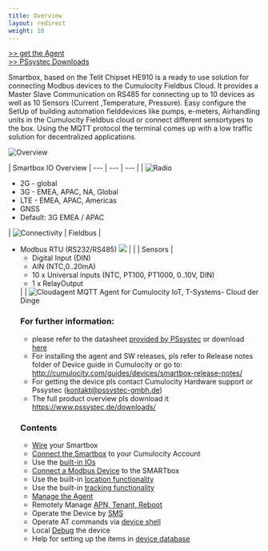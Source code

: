 ```yaml
---
title: Overview
layout: redirect
weight: 10
---
```


[>> get the Agent](mailto:kontakt@pssystec-gmbh.de)</br>
[>> PSsystec Downloads](https://www.pssystec.de/downloads/)


Smartbox, based on the Telit Chipset HE910 is a ready to use solution for connecting Modbus devices to the Cumulocity Fieldbus Cloud. It provides a Master Slave Communication on RS485 for connecting up to 10 devices as well as 10 Sensors (Current ,Temperature, Pressure). Easy configure the SetUp of building automation fielddevices like pumps, e-meters, Airhandling units in the Cumulocity Fieldbus cloud or connect different sensortypes to the box. Using the MQTT protocol the terminal comes up with a low traffic solution for decentralized applications. 

![Overview](/guides/images/devices/smartbox-io/overview.png)

| Smartbox IO Overview <td colspan=2> 
| --- | --- | --- |
| ![Radio](/guides/images/devices/smartbox-io/radio.png) <td colspan=2>  <ul><li>2G  - global</li><li>3G  - EMEA, APAC, NA, Global</li><li>LTE - EMEA, APAC, Americas</li><li>GNSS</li><li>Default: 3G EMEA / APAC</li></ul>
| ![Connectivity](/guides/images/devices/smartbox-io/connectivity.png) | Fieldbus |<ul><li>Modbus RTU (RS232/RS485) ![ ](/guides/images/devices/smartbox-io/modbus.png)  |
| | Sensors | <ul><li>Digital Input (DIN)</li><li>AIN (NTC,0..20mA)</li><li>10 x Universal inputs (NTC, PT100, PT1000, 0..10V, DIN)</li><li>1 x RelayOutput</li></ul> |
| ![Cloudagent](/guides/images/devices/smartbox-io/cloudagent.png) <td colspan=2>  MQTT Agent for Cumulocity IoT, T-Systems- Cloud der Dinge

### For further information: 
* please refer to the datasheet [provided by PSsystec](https://www.pssystec.de/downloads/) or download [here](/guides/images/devices/smartbox-io/Datasheet-SMARTbox-IO.pdf)
* For installing the agent and SW releases, pls refer to Release notes folder of Device guide in Cumulocity or go to: http://cumulocity.com/guides/devices/smartbox-release-notes/ 
* For getting the device pls contact Cumulocity Hardware support or Pssystec (kontakt@pssystec-gmbh.de) 
* The full product overview pls download it https://www.pssystec.de/downloads/ 

### Contents

* [Wire](#wire)  your Smartbox
* [Connect the Smartbox](#connect-the-smartbox) to your Cumulocity Account
* Use the [built-in IOs](#ios) 
* [Connect a Modbus Device](#connect-a-modbus-device) to the SMARTbox 
* Use the built-in [location functionality](#location) 
* Use the built-in [tracking functionality](#tracking) 
* [Manage the Agent](#manage-agent)
* Remotely Manage [APN, Tenant, Reboot](#apn-tenant-reboot)
* Operate the Device by [SMS](#sms)
* Operate AT commands via [device shell](#device-shell) 
* Local [Debug](#debug) the device  
* Help for setting up the items in [device database](#device-database) 